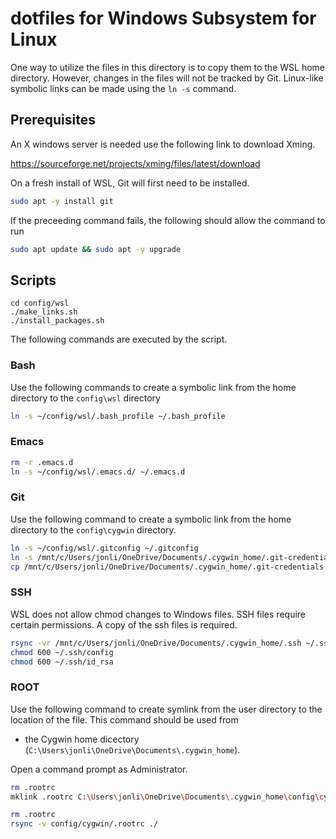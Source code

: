 # dotfiles for Windows Subsystem for Linux
One way to utilize the files in this directory is to copy them to the WSL home directory. However, changes in the files will not be tracked by Git. Linux-like symbolic links can be made using the `ln -s` command.

## Prerequisites 
An X windows server is needed use the following link to download Xming.

https://sourceforge.net/projects/xming/files/latest/download

On a fresh install of WSL, Git will first need to be installed.
```bash
sudo apt -y install git
```

If the preceeding command fails, the following should allow the command to run
```bash
sudo apt update && sudo apt -y upgrade
```

## Scripts
````
cd config/wsl
./make_links.sh
./install_packages.sh
````

The following commands are executed by the script.
### Bash
Use the following commands to create a symbolic link from the home directory to the `config\wsl` directory
```bash
ln -s ~/config/wsl/.bash_profile ~/.bash_profile
```

### Emacs

```bash
rm -r .emacs.d
ln -s ~/config/wsl/.emacs.d/ ~/.emacs.d

```
### Git
Use the following command to create a symbolic link from the home directory to the `config\cygwin` directory.
```bash
ln -s ~/config/wsl/.gitconfig ~/.gitconfig
ln -s /mnt/c/Users/jonli/OneDrive/Documents/.cygwin_home/.git-credentials ~/.git-credentials
cp /mnt/c/Users/jonli/OneDrive/Documents/.cygwin_home/.git-credentials ~/

```

### SSH
WSL does not allow chmod changes to Windows files. SSH files require certain permissions. A copy of the ssh files is required.
```bash
rsync -vr /mnt/c/Users/jonli/OneDrive/Documents/.cygwin_home/.ssh ~/.ssh
chmod 600 ~/.ssh/config 
chmod 600 ~/.ssh/id_rsa
```

### ROOT
Use the following command to create symlink from the user directory to the location of the file. This command should be used from 

* the Cygwin home dicectory (`C:\Users\jonli\OneDrive\Documents\.cygwin_home`).

Open a command prompt as Administrator.
```bash
rm .rootrc
mklink .rootrc C:\Users\jonli\OneDrive\Documents\.cygwin_home\config\cygwin\.rootrc
```

```bash
rm .rootrc
rsync -v config/cygwin/.rootrc ./
```
